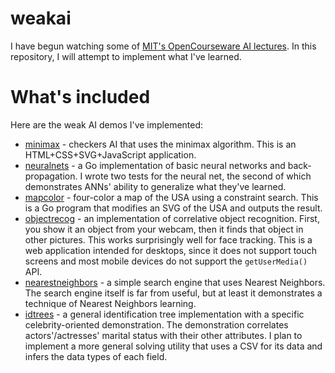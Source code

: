 # weakai

I have begun watching some of [MIT's OpenCourseware AI lectures](http://ocw.mit.edu/courses/electrical-engineering-and-computer-science/6-034-artificial-intelligence-fall-2010/). In this repository, I will attempt to implement what I've learned.

# What's included

Here are the weak AI demos I've implemented:

 * [minimax](minimax) - checkers AI that uses the minimax algorithm. This is an HTML+CSS+SVG+JavaScript application.
 * [neuralnets](neuralnets) - a Go implementation of basic neural networks and back-propagation. I wrote two tests for the neural net, the second of which demonstrates ANNs' ability to generalize what they've learned.
 * [mapcolor](mapcolor) - four-color a map of the USA using a constraint search. This is a Go program that modifies an SVG of the USA and outputs the result.
 * [objectrecog](objectrecog) - an implementation of correlative object recognition. First, you show it an object from your webcam, then it finds that object in other pictures. This works surprisingly well for face tracking. This is a web application intended for desktops, since it does not support touch screens and most mobile devices do not support the `getUserMedia()` API.
 * [nearestneighbors](nearestneighbors) - a simple search engine that uses Nearest Neighbors. The search engine itself is far from useful, but at least it demonstrates a technique of Nearest Neighbors learning.
 * [idtrees](idtrees) - a general identification tree implementation with a specific celebrity-oriented demonstration. The demonstration correlates actors'/actresses' marital status with their other attributes. I plan to implement a more general solving utility that uses a CSV for its data and infers the data types of each field.
